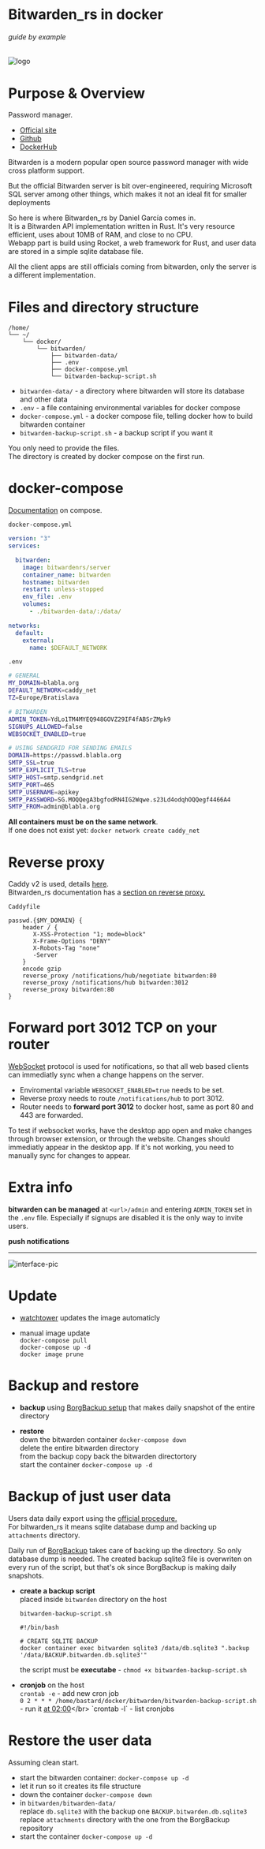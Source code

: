 # Bitwarden_rs in docker

###### guide by example

![logo](https://i.imgur.com/tT3FQLJ.png)

# Purpose & Overview

Password manager. 

* [Official site](https://bitwarden.com/)
* [Github](https://github.com/dani-garcia/bitwarden_rs)
* [DockerHub](https://hub.docker.com/r/bitwardenrs/server)

Bitwarden is a modern popular open source password manager
with wide cross platform support.

But the official Bitwarden server is bit over-engineered,
requiring Microsoft SQL server among other things,
which makes it not an ideal fit for smaller deployments

So here is where Bitwarden_rs by Daniel García comes in.</br>
It is a Bitwarden API implementation written in Rust.
It's very resource efficient, uses about 10MB of RAM,
and close to no CPU.</br>
Webapp part is build using Rocket, a web framework for Rust,
and user data are stored in a simple sqlite database file.

All the client apps are still officials coming from bitwarden,
only the server is a different implementation.

# Files and directory structure

```
/home/
└── ~/
    └── docker/
        └── bitwarden/
            ├── bitwarden-data/
            ├── .env
            ├── docker-compose.yml
            └── bitwarden-backup-script.sh
```

* `bitwarden-data/` - a directory where bitwarden will store its database and other data
* `.env` - a file containing environmental variables for docker compose
* `docker-compose.yml` - a docker compose file, telling docker how to build bitwarden container
* `bitwarden-backup-script.sh` - a backup script if you want it

You only need to provide the files.</br>
The directory is created by docker compose on the first run.

# docker-compose
  
[Documentation](https://github.com/dani-garcia/bitwarden_rs/wiki/Using-Docker-Compose) on compose.

`docker-compose.yml`

```yml
version: "3"
services:

  bitwarden:
    image: bitwardenrs/server
    container_name: bitwarden
    hostname: bitwarden
    restart: unless-stopped
    env_file: .env
    volumes:
      - ./bitwarden-data/:/data/

networks:
  default:
    external:
      name: $DEFAULT_NETWORK
```

`.env`
```bash
# GENERAL
MY_DOMAIN=blabla.org
DEFAULT_NETWORK=caddy_net
TZ=Europe/Bratislava

# BITWARDEN
ADMIN_TOKEN=YdLo1TM4MYEQ948GOVZ29IF4fABSrZMpk9
SIGNUPS_ALLOWED=false
WEBSOCKET_ENABLED=true

# USING SENDGRID FOR SENDING EMAILS
DOMAIN=https://passwd.blabla.org
SMTP_SSL=true
SMTP_EXPLICIT_TLS=true
SMTP_HOST=smtp.sendgrid.net
SMTP_PORT=465
SMTP_USERNAME=apikey
SMTP_PASSWORD=SG.MOQQegA3bgfodRN4IG2Wqwe.s23Ld4odqhOQQegf4466A4
SMTP_FROM=admin@blabla.org
```

**All containers must be on the same network**.</br>
If one does not exist yet: `docker network create caddy_net`

# Reverse proxy

Caddy v2 is used, details
[here](https://github.com/DoTheEvo/selfhosted-apps-docker/tree/master/caddy_v2).</br>
Bitwarden_rs documentation has a 
[section on reverse proxy.](https://github.com/dani-garcia/bitwarden_rs/wiki/Proxy-examples)

`Caddyfile`
```
passwd.{$MY_DOMAIN} {
    header / {
       X-XSS-Protection "1; mode=block"
       X-Frame-Options "DENY"
       X-Robots-Tag "none"
       -Server
    }
    encode gzip
    reverse_proxy /notifications/hub/negotiate bitwarden:80
    reverse_proxy /notifications/hub bitwarden:3012
    reverse_proxy bitwarden:80
}
```

# Forward port 3012 TCP on your router

[WebSocket](https://youtu.be/2Nt-ZrNP22A) protocol is used for notifications,
so that all web based clients can immediatly sync when a change happens on the server.

* Enviromental variable `WEBSOCKET_ENABLED=true` needs to be set.</br>
* Reverse proxy needs to route `/notifications/hub` to port 3012.</br>
* Router needs to **forward port 3012** to docker host,
same as port 80 and 443 are forwarded.

To test if websocket works, have the desktop app open
and make changes through browser extension, or through the website.
Changes should immediatly appear in the desktop app. If it's not working,
you need to manually sync for changes to appear.
 
# Extra info

**bitwarden can be managed** at `<url>/admin` and entering `ADMIN_TOKEN`
set in the `.env` file. Especially if signups are disabled it is the only way
to invite users.

**push notifications**

---

![interface-pic](https://i.imgur.com/5LxEUsA.png)

# Update

  * [watchtower](https://github.com/DoTheEvo/selfhosted-apps-docker/tree/master/watchtower) updates the image automaticly

  * manual image update</br>
    `docker-compose pull`</br>
    `docker-compose up -d`</br>
    `docker image prune`

# Backup and restore

  * **backup** using [BorgBackup setup](https://github.com/DoTheEvo/selfhosted-apps-docker/tree/master/borg_backup)
  that makes daily snapshot of the entire directory
    
  * **restore**</br>
    down the bitwarden container `docker-compose down`</br>
    delete the entire bitwarden directory</br>
    from the backup copy back the bitwarden directortory</br>
    start the container `docker-compose up -d`

# Backup of just user data

Users data daily export using the [official procedure.](https://github.com/dani-garcia/bitwarden_rs/wiki/Backing-up-your-vault)</br>
For bitwarden_rs it means sqlite database dump and backing up `attachments` directory.</br>

Daily run of [BorgBackup](https://github.com/DoTheEvo/selfhosted-apps-docker/tree/master/borg_backup)
takes care of backing up the directory.
So only database dump is needed.
The created backup sqlite3 file is overwriten on every run of the script,
but that's ok since BorgBackup is making daily snapshots.

* **create a backup script**</br>
    placed inside `bitwarden` directory on the host
    
    `bitwarden-backup-script.sh`
    ```
    #!/bin/bash

    # CREATE SQLITE BACKUP
    docker container exec bitwarden sqlite3 /data/db.sqlite3 ".backup '/data/BACKUP.bitwarden.db.sqlite3'"
    ```

    the script must be **executabe** - `chmod +x bitwarden-backup-script.sh`

* **cronjob** on the host</br>
  `crontab -e` - add new cron job</br>
  `0 2 * * * /home/bastard/docker/bitwarden/bitwarden-backup-script.sh` - run it [at 02:00](https://crontab.guru/#0_2_*_*_*)</br>
  `crontab -l` - list cronjobs

# Restore the user data

  Assuming clean start.

  * start the bitwarden container: `docker-compose up -d`
  * let it run so it creates its file structure
  * down the container `docker-compose down`
  * in `bitwarden/bitwarden-data/`</br>
    replace `db.sqlite3` with the backup one `BACKUP.bitwarden.db.sqlite3`</br>
    replace `attachments` directory with the one from the BorgBackup repository 
  * start the container `docker-compose up -d`


